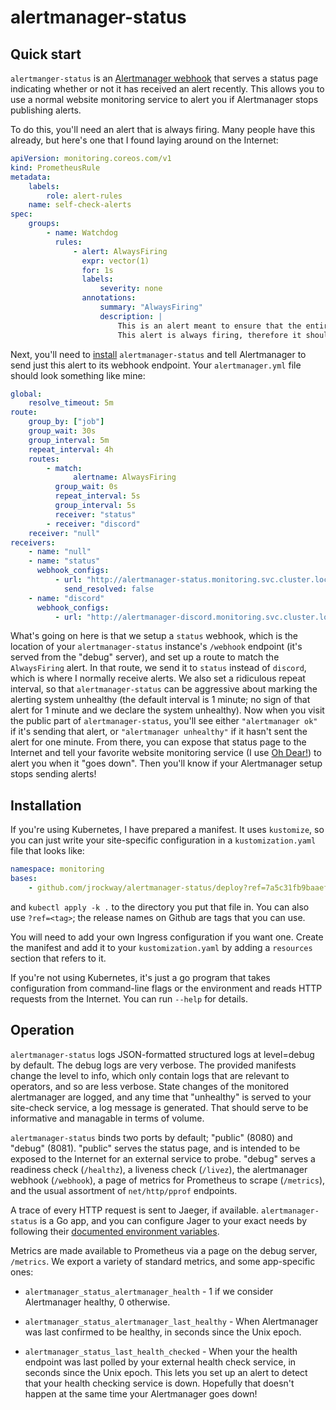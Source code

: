 # alertmanager-status

## Quick start

`alertmanger-status` is an
[Alertmanager webhook](https://prometheus.io/docs/alerting/latest/configuration/#webhook_config)
that serves a status page indicating whether or not it has received an alert recently. This allows
you to use a normal website monitoring service to alert you if Alertmanager stops publishing alerts.

To do this, you'll need an alert that is always firing. Many people have this already, but here's
one that I found laying around on the Internet:

```yaml
apiVersion: monitoring.coreos.com/v1
kind: PrometheusRule
metadata:
    labels:
        role: alert-rules
    name: self-check-alerts
spec:
    groups:
        - name: Watchdog
          rules:
              - alert: AlwaysFiring
                expr: vector(1)
                for: 1s
                labels:
                    severity: none
                annotations:
                    summary: "AlwaysFiring"
                    description: |
                        This is an alert meant to ensure that the entire alerting pipeline is functional.
                        This alert is always firing, therefore it should always be firing in Alertmanager.
```

Next, you'll need to [install](#Installation) `alertmanager-status` and tell Alertmanager to send
just this alert to its webhook endpoint. Your `alertmanager.yml` file should look something like
mine:

```yaml
global:
    resolve_timeout: 5m
route:
    group_by: ["job"]
    group_wait: 30s
    group_interval: 5m
    repeat_interval: 4h
    routes:
        - match:
              alertname: AlwaysFiring
          group_wait: 0s
          repeat_interval: 5s
          group_interval: 5s
          receiver: "status"
        - receiver: "discord"
    receiver: "null"
receivers:
    - name: "null"
    - name: "status"
      webhook_configs:
          - url: "http://alertmanager-status.monitoring.svc.cluster.local.:8081/webhook"
            send_resolved: false
    - name: "discord"
      webhook_configs:
          - url: "http://alertmanager-discord.monitoring.svc.cluster.local.:8080/"
```

What's going on here is that we setup a `status` webhook, which is the location of your
`alertmanager-status` instance's `/webhook` endpoint (it's served from the "debug" server), and set
up a route to match the `AlwaysFiring` alert. In that route, we send it to `status` instead of
`discord`, which is where I normally receive alerts. We also set a ridiculous repeat interval, so
that `alertmanager-status` can be aggressive about marking the alerting system unhealthy (the
default interval is 1 minute; no sign of that alert for 1 minute and we declare the system
unhealthy). Now when you visit the public part of `alertmanager-status`, you'll see either
`"alertmanager ok"` if it's sending that alert, or `"alertmanager unhealthy"` if it hasn't sent the
alert for one minute. From there, you can expose that status page to the Internet and tell your
favorite website monitoring service (I use [Oh Dear!](https://ohdear.app/)) to alert you when it
"goes down". Then you'll know if your Alertmanager setup stops sending alerts!

## Installation

If you're using Kubernetes, I have prepared a manifest. It uses `kustomize`, so you can just write
your site-specific configuration in a `kustomization.yaml` file that looks like:

```yaml
namespace: monitoring
bases:
    - github.com/jrockway/alertmanager-status/deploy?ref=7a5c31fb9baaefe078f145a0c864f21d0c9014fc
```

and `kubectl apply -k .` to the directory you put that file in. You can also use `?ref=<tag>`; the
release names on Github are tags that you can use.

You will need to add your own Ingress configuration if you want one. Create the manifest and add it
to your `kustomization.yaml` by adding a `resources` section that refers to it.

If you're not using Kubernetes, it's just a go program that takes configuration from command-line
flags or the environment and reads HTTP requests from the Internet. You can run `--help` for
details.

## Operation

`alertmanager-status` logs JSON-formatted structured logs at level=debug by default. The debug logs
are very verbose. The provided manifests change the level to info, which only contain logs that are
relevant to operators, and so are less verbose. State changes of the monitored alertmanager are
logged, and any time that "unhealthy" is served to your site-check service, a log message is
generated. That should serve to be informative and managable in terms of volume.

`alertmanager-status` binds two ports by default; "public" (8080) and "debug" (8081). "public"
serves the status page, and is intended to be exposed to the Internet for an external service to
probe. "debug" serves a readiness check (`/healthz`), a liveness check (`/livez`), the alertmanager
webhook (`/webhook`), a page of metrics for Prometheus to scrape (`/metrics`), and the usual
assortment of `net/http/pprof` endpoints.

A trace of every HTTP request is sent to Jaeger, if available. `alertmanager-status` is a Go app,
and you can configure Jager to your exact needs by following their
[documented environment variables](https://www.jaegertracing.io/docs/1.19/client-features/).

Metrics are made available to Prometheus via a page on the debug server, `/metrics`. We export a
variety of standard metrics, and some app-specific ones:

-   `alertmanager_status_alertmanager_health` - 1 if we consider Alertmanager healthy, 0 otherwise.

-   `alertmanager_status_alertmanager_last_healthy` - When Alertmanager was last confirmed to be
    healthy, in seconds since the Unix epoch.

-   `alertmanager_status_last_health_checked` - When your the health endpoint was last polled by
    your external health check service, in seconds since the Unix epoch. This lets you set up an
    alert to detect that your health checking service is down. Hopefully that doesn't happen at the
    same time your Alertmanager goes down!
